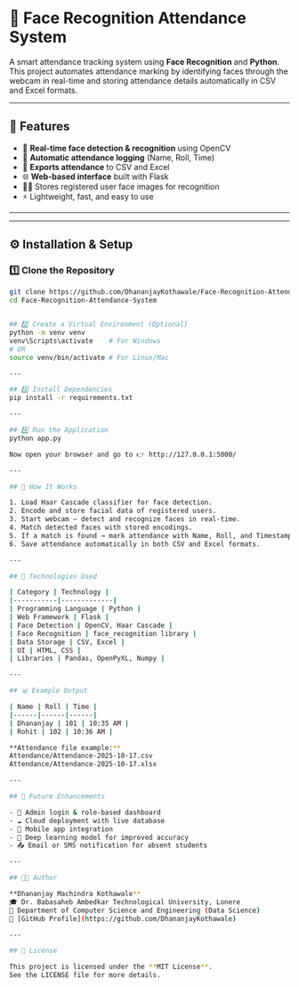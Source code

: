 # 🧠 Face Recognition Attendance System

A smart attendance tracking system using **Face Recognition** and **Python**.  
This project automates attendance marking by identifying faces through the webcam in real-time and storing attendance details automatically in CSV and Excel formats.

---

## 🚀 Features

- 🎥 **Real-time face detection & recognition** using OpenCV  
- 🧾 **Automatic attendance logging** (Name, Roll, Time)  
- 💾 **Exports attendance** to CSV and Excel  
- 🌐 **Web-based interface** built with Flask  
- 🧍‍♂️ Stores registered user face images for recognition  
- ⚡ Lightweight, fast, and easy to use  

---


---

## ⚙️ Installation & Setup

### 1️⃣ Clone the Repository
```bash
git clone https://github.com/DhananjayKothawale/Face-Recognition-Attendance-System.git
cd Face-Recognition-Attendance-System


## 2️⃣ Create a Virtual Environment (Optional)
python -m venv venv  
venv\Scripts\activate    # For Windows  
# OR  
source venv/bin/activate # For Linux/Mac  

---

## 3️⃣ Install Dependencies
pip install -r requirements.txt  

---

## 4️⃣ Run the Application
python app.py  

Now open your browser and go to 👉 http://127.0.0.1:5000/

---

## 🧠 How It Works

1. Load Haar Cascade classifier for face detection.  
2. Encode and store facial data of registered users.  
3. Start webcam — detect and recognize faces in real-time.  
4. Match detected faces with stored encodings.  
5. If a match is found → mark attendance with Name, Roll, and Timestamp.  
6. Save attendance automatically in both CSV and Excel formats.  

---

## 🧩 Technologies Used

| Category | Technology |
|-----------|-------------|
| Programming Language | Python |
| Web Framework | Flask |
| Face Detection | OpenCV, Haar Cascade |
| Face Recognition | face_recognition library |
| Data Storage | CSV, Excel |
| UI | HTML, CSS |
| Libraries | Pandas, OpenPyXL, Numpy |

---

## 📊 Example Output

| Name | Roll | Time |
|------|------|------|
| Dhananjay | 101 | 10:35 AM |
| Rohit | 102 | 10:36 AM |

**Attendance file example:**  
Attendance/Attendance-2025-10-17.csv  
Attendance/Attendance-2025-10-17.xlsx  

---

## 🧾 Future Enhancements

- 🔐 Admin login & role-based dashboard  
- ☁️ Cloud deployment with live database  
- 📲 Mobile app integration  
- 🤖 Deep learning model for improved accuracy  
- 📤 Email or SMS notification for absent students  

---

## 👨‍💻 Author

**Dhananjay Machindra Kothawale**  
🎓 Dr. Babasaheb Ambedkar Technological University, Lonere  
📘 Department of Computer Science and Engineering (Data Science)  
🔗 [GitHub Profile](https://github.com/DhananjayKothawale)

---

## 🪪 License

This project is licensed under the **MIT License**.  
See the LICENSE file for more details.
